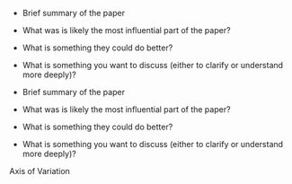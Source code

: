 - Brief summary of the paper
- What was is likely the most influential part of the paper?
- What is something they could do better?
- What is something you want to discuss (either to clarify or understand more deeply)?

- Brief summary of the paper
    
- What was is likely the most influential part of the paper?
    
- What is something they could do better?
    
- What is something you want to discuss (either to clarify or understand more deeply)?


Axis of Variation
